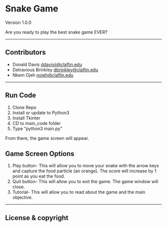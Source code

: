 # Snake Game

Version 1.0.0

Are you ready to play the best snake game EVER?

---

## Contributors
* Donald Davis <ddavisii@claflin.edu>
* Detravious Brinkley <dbrinkley@claflin.edu>
* Nkem Ojeh <nojeh@claflin.edu>

---
## Run Code
1.	Clone Repo
2.  Install or update to Python3	
3.	Install Tkinter
4.	CD to main_code folder
5.	Type “python3 main.py”

From there, the game screen will appear.

## Game Screen Options
1. Play button- This will allow you to move your snake with the arrow keys and capture the food particle (an orange). The score will increase by 1 point as you eat the food.
2. Quit button- This will allow you to exit the game. The game window will close. 
3. Tutorial- This will allow you to read about the game and the main objective.

---
## License & copyright
